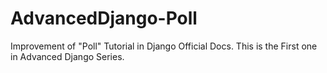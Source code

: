 # AdvancedDjango-Poll
Improvement of "Poll" Tutorial in Django Official Docs. This is the First one in Advanced Django Series.
